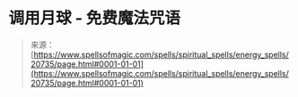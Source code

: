 <!--yml

category: 未分类

date: 2024-06-12 19:03:48

-->

# 调用月球 - 免费魔法咒语

> 来源：[https://www.spellsofmagic.com/spells/spiritual_spells/energy_spells/20735/page.html#0001-01-01](https://www.spellsofmagic.com/spells/spiritual_spells/energy_spells/20735/page.html#0001-01-01)
